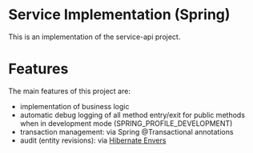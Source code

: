 Service Implementation (Spring)
===================================

This is an implementation of the service-api project.

Features
===================================

The main features of this project are:

- implementation of business logic
- automatic debug logging of all method entry/exit for public methods when in development mode (SPRING_PROFILE_DEVELOPMENT)
- transaction management: via Spring @Transactional annotations
- audit (entity revisions): via [Hibernate Envers](http://docs.jboss.org/envers/docs/index.html)
